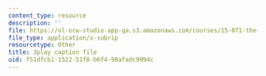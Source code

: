 ```yaml
---
content_type: resource
description: ''
file: https://ol-ocw-studio-app-qa.s3.amazonaws.com/courses/15-071-the-analytics-edge-spring-2017/f51dfcb1152251f8b6f498afadc9994c_8fW7ooZLIuc.vtt
file_type: application/x-subrip
resourcetype: Other
title: 3play caption file
uid: f51dfcb1-1522-51f8-b6f4-98afadc9994c
---
```

